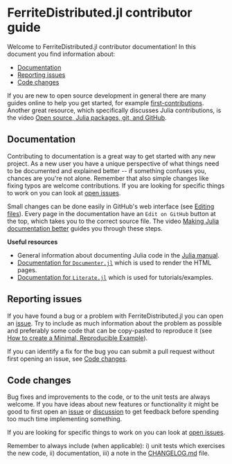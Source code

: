 # FerriteDistributed.jl contributor guide

Welcome to FerriteDistributed.jl contributor documentation! In this document you find
information about:

 - [Documentation](#documentation)
 - [Reporting issues](#reporting-issues)
 - [Code changes](#reporting-issues)

If you are new to open source development in general there are many guides online to help
you get started, for example [first-contributions][first-contributions]. Another great
resource, which specifically discusses Julia contributions, is the video [Open source, Julia
packages, git, and GitHub][tim-git].

## Documentation

Contributing to documentation is a great way to get started with any new project. As a new
user you have a unique perspective of what things need to be documented and explained better
-- if something confuses you, chances are you're not alone. Remember that also simple
changes like fixing typos are welcome contributions. If you are looking for specific things
to work on you can look at [open issues][open-issues].

Small changes can be done easily in GitHub's web interface (see [Editing
files][gh-edit-files]). Every page in the documentation have an `Edit on GitHub` button at
the top, which takes you to the correct source file. The video [Making Julia documentation
better][tim-doc] guides you through these steps.

**Useful resources**
 - General information about documenting Julia code in the [Julia manual][julia-doc].
 - [Documentation for `Documenter.jl`][documenter] which is used to render the HTML pages.
 - [Documentation for `Literate.jl`][literate] which is used for tutorials/examples.


## Reporting issues

If you have found a bug or a problem with FerriteDistributed.jl you can open an [issue][new-issue]. Try
to include as much information about the problem as possible and preferably some code that
can be copy-pasted to reproduce it (see [How to create a Minimal, Reproducible
Example][so-mre]).

If you can identify a fix for the bug you can submit a pull request without first opening an
issue, see [Code changes](#code-changes).


## Code changes

Bug fixes and improvements to the code, or to the unit tests are always welcome. If you have
ideas about new features or functionality it might be good to first open an
[issue][new-issue] or [discussion][new-discussion] to get feedback before spending too much
time implementing something.

If you are looking for specific things to work on you can look at [open
issues][open-issues].

Remember to always include (when applicable): i) unit tests which exercises the new code,
ii) documentation, iii) a note in the [CHANGELOG.md](CHANGELOG.md) file.


[documenter]: https://juliadocs.github.io/Documenter.jl/
[first-contributions]: https://github.com/firstcontributions/first-contributions
[gh-edit-files]: https://docs.github.com/en/repositories/working-with-files/managing-files/editing-files#editing-files-in-another-users-repository
[julia-doc]: https://docs.julialang.org/en/v1/manual/documentation/
[literate]: https://fredrikekre.github.io/Literate.jl/v2/
[new-discussion]: https://github.com/Ferrite-FEM/FerriteDistributed.jl/discussions/new
[new-issue]: https://github.com/Ferrite-FEM/FerriteDistributed.jl/issues/new
[open-issues]: https://github.com/Ferrite-FEM/FerriteDistributed.jl/issues
[so-mre]: https://stackoverflow.com/help/minimal-reproducible-example
[tim-doc]: https://youtu.be/ZpH1ry8qqfw
[tim-git]: https://youtu.be/cquJ9kPkwR8
